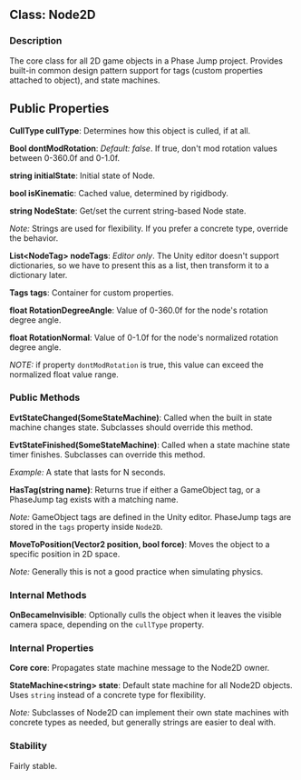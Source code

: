 ## Class: Node2D

### Description

The core class for all 2D game objects in a Phase Jump project. Provides built-in common design pattern support for tags (custom properties attached to object), and state machines.

## Public Properties

**CullType cullType**: Determines how this object is culled, if at all.

**Bool dontModRotation**: _Default: false_. If true, don't mod rotation values between 0-360.0f and 0-1.0f.

**string initialState**: Initial state of Node.

**bool isKinematic**: Cached value, determined by rigidbody.

**string NodeState**: Get/set the current string-based Node state.

_Note:_ Strings are used for flexibility. If you prefer a concrete type, override the behavior.

**List\<NodeTag> nodeTags**: _Editor only_. The Unity editor doesn't support dictionaries, so we have to present this as a list, then transform it to a dictionary later.
  
**Tags tags**: Container for custom properties.

**float RotationDegreeAngle**: Value of 0-360.0f for the node's rotation degree angle.

**float RotationNormal**: Value of 0-1.0f for the node's normalized rotation degree angle.

_NOTE:_ if property `dontModRotation` is true, this value can exceed the normalized float value range.

### Public Methods

**EvtStateChanged(SomeStateMachine)**: Called when the built in state machine changes state. Subclasses should override this method.

**EvtStateFinished(SomeStateMachine)**: Called when a state machine state timer finishes. Subclasses can override this method.

_Example:_ A state that lasts for N seconds.

**HasTag(string name)**: Returns true if either a GameObject tag, or a PhaseJump tag exists with a matching name.

_Note:_ GameObject tags are defined in the Unity editor. PhaseJump tags are stored in the `tags` property inside `Node2D`.

**MoveToPosition(Vector2 position, bool force)**: Moves the object to a specific position in 2D space.

_Note:_ Generally this is not a good practice when simulating physics.

### Internal Methods

**OnBecameInvisible**: Optionally culls the object when it leaves the visible camera space, depending on the `cullType` property.

### Internal Properties

**Core core**: Propagates state machine message to the Node2D owner.

**StateMachine\<string> state**: Default state machine for all Node2D objects. Uses `string` instead of a concrete type for flexibility.

_Note:_ Subclasses of Node2D can implement their own state machines with concrete types as needed, but generally strings are easier to deal with.

### Stability

Fairly stable.
